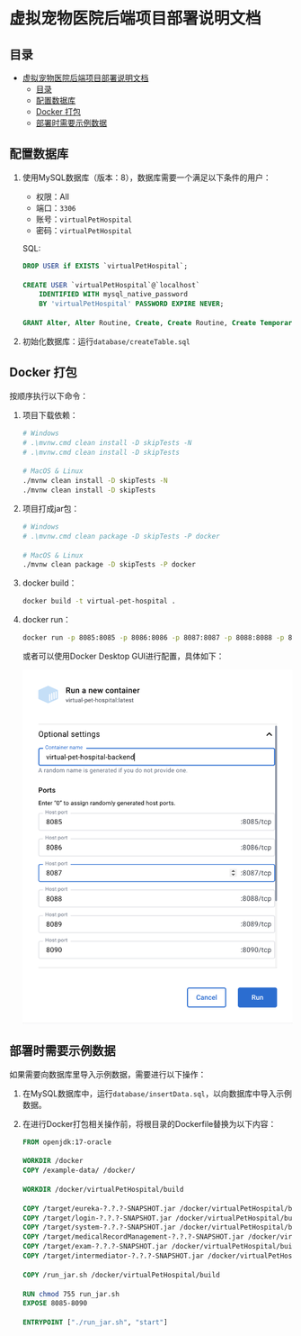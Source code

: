 <!--
 * @Author: pikapikapikaori pikapikapi_kaori@icloud.com
 * @Date: 2023-04-19 13:38:14
 * @LastEditors: pikapikapikaori pikapikapi_kaori@icloud.com
 * @LastEditTime: 2023-04-23 15:39:40
 * @FilePath: /结项/部署说明文档.md
 * @Description: 这是默认设置,请设置`customMade`, 打开koroFileHeader查看配置 进行设置: https://github.com/OBKoro1/koro1FileHeader/wiki/%E9%85%8D%E7%BD%
-->
# 虚拟宠物医院后端项目部署说明文档

## 目录

- [虚拟宠物医院后端项目部署说明文档](#虚拟宠物医院后端项目部署说明文档)
  - [目录](#目录)
  - [配置数据库](#配置数据库)
  - [Docker 打包](#docker-打包)
  - [部署时需要示例数据](#部署时需要示例数据)

## 配置数据库

1. 使用MySQL数据库（版本：8），数据库需要一个满足以下条件的用户：

   - 权限：All
   - 端口：`3306`
   - 账号：`virtualPetHospital`
   - 密码：`virtualPetHospital`

    SQL:

    ```sql
    DROP USER if EXISTS `virtualPetHospital`;

    CREATE USER `virtualPetHospital`@`localhost` 
        IDENTIFIED WITH mysql_native_password 
        BY 'virtualPetHospital' PASSWORD EXPIRE NEVER;

    GRANT Alter, Alter Routine, Create, Create Routine, Create Temporary Tables, Create User, Create View, Delete, Drop, Event, Execute, File, Grant Option, Index, Insert, Lock Tables, Process, References, Reload, Replication Client, Replication Slave, Select, Show Databases, Show View, Shutdown, Super, Trigger, Update ON *.* TO `virtualPetHospital`@`localhost`;
    ```

2. 初始化数据库：运行`database/createTable.sql`

## Docker 打包

按顺序执行以下命令：

1. 项目下载依赖：

    ```bash
    # Windows
    # .\mvnw.cmd clean install -D skipTests -N
    # .\mvnw.cmd clean install -D skipTests

    # MacOS & Linux
    ./mvnw clean install -D skipTests -N
    ./mvnw clean install -D skipTests
    ```

2. 项目打成jar包：

    ```bash
    # Windows
    # .\mvnw.cmd clean package -D skipTests -P docker

    # MacOS & Linux
    ./mvnw clean package -D skipTests -P docker
    ```

3. docker build：

    ```bash
    docker build -t virtual-pet-hospital .
    ```

4. docker run：

    ```bash
    docker run -p 8085:8085 -p 8086:8086 -p 8087:8087 -p 8088:8088 -p 8089:8089 -p 8090:8090 --name virtual-pet-hospital-backend virtual-pet-hospital
    ```

    或者可以使用Docker Desktop GUI进行配置，具体如下：

    ![Picture](deploy_docker.png)

## 部署时需要示例数据

如果需要向数据库里导入示例数据，需要进行以下操作：

1. 在MySQL数据库中，运行`database/insertData.sql`，以向数据库中导入示例数据。
2. 在进行Docker打包相关操作前，将根目录的Dockerfile替换为以下内容：

    ```Dockerfile
    FROM openjdk:17-oracle
    
    WORKDIR /docker
    COPY /example-data/ /docker/

    WORKDIR /docker/virtualPetHospital/build

    COPY /target/eureka-?.?.?-SNAPSHOT.jar /docker/virtualPetHospital/build/eureka.jar
    COPY /target/login-?.?.?-SNAPSHOT.jar /docker/virtualPetHospital/build/login.jar
    COPY /target/system-?.?.?-SNAPSHOT.jar /docker/virtualPetHospital/build/system.jar
    COPY /target/medicalRecordManagement-?.?.?-SNAPSHOT.jar /docker/virtualPetHospital/build/medicalRecordManagement.jar
    COPY /target/exam-?.?.?-SNAPSHOT.jar /docker/virtualPetHospital/build/exam.jar
    COPY /target/intermediator-?.?.?-SNAPSHOT.jar /docker/virtualPetHospital/build/intermediator.jar

    COPY /run_jar.sh /docker/virtualPetHospital/build

    RUN chmod 755 run_jar.sh
    EXPOSE 8085-8090

    ENTRYPOINT ["./run_jar.sh", "start"]
    ```
